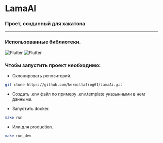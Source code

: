 # LamaAI

### Проет, созданный для хакатона 
___
### Использованные библиотеки.

![Flutter](https://img.shields.io/badge/-fastapi-yellow?style=for-the-badge&logo=python)
![Flutter](https://img.shields.io/badge/-psycopg2%20binary-yellow?style=for-the-badge&logo=python)

### Чтобы запустить проект необходимо:

- Склонировать репозиторий.
```bash
git clone https://github.com/kermitlafrog61/LamaAi.git
```

- Создать .env файл по примеру .env.template указынными в нем данными.

- Запустить docker.
```bash
make run
```

- Или для production.
```bash
make run_dev
```
